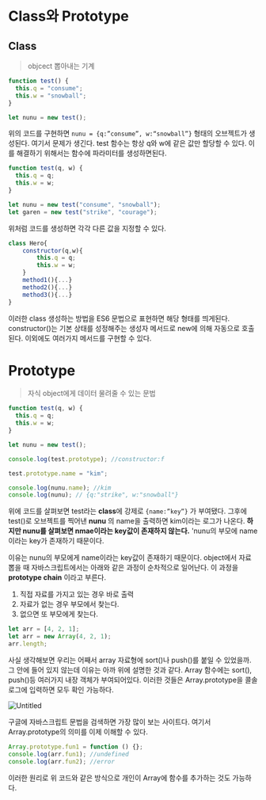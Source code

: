 # Class와 Prototype

## Class

> objcect 뽑아내는 기계

```jsx
function test() {
  this.q = "consume";
  this.w = "snowball";
}

let nunu = new test();
```

위의 코드를 구현하면 `nunu = {q:”consume”, w:“snowball”}` 형태의 오브젝트가 생성된다. 여기서 문제가 생긴다. test 함수는 항상 q와 w에 같은 값만 할당할 수 있다. 이를 해결하기 위해서는 함수에 파라미터를 생성하면된다.

```jsx
function test(q, w) {
  this.q = q;
  this.w = w;
}

let nunu = new test("consume", "snowball");
let garen = new test("strike", "courage");
```

위처럼 코드를 생성하면 각각 다른 값을 지정할 수 있다.

```jsx
class Hero{
	constructor(q,w){
		this.q = q;
		this.w = w;
	}
	method1(){...}
	method2(){...}
	method3(){...}
}
```

이러한 class 생성하는 방법을 ES6 문법으로 표현하면 해당 형태를 띄게된다. constructor()는 기본 상태를 성정해주는 생성자 메서드로 new에 의해 자동으로 호출된다. 이외에도 여러가지 메서드를 구현할 수 있다.

# Prototype

> 자식 object에게 데이터 물려줄 수 있는 문법

```jsx
function test(q, w) {
  this.q = q;
  this.w = w;
}

let nunu = new test();

console.log(test.prototype); //constructor:f

test.prototype.name = "kim";

console.log(nunu.name); //kim
console.log(nunu); // {q:"strike", w:"snowball"}
```

위에 코드를 살펴보면 test라는 **class**에 강제로 `{name:”key”}` 가 부여됐다. 그후에 test()로 오브젝트를 찍어낸 **nunu** 의 name을 출력하면 kim이라는 로그가 나온다. **하지만 nunu를 살펴보면 nmae이라는 key값이 존재하지 않는다.** 'nunu의 부모에 name이라는 key가 존재하기 때문이다.

이유는 nunu의 부모에게 name이라는 key값이 존재하기 때문이다. object에서 자료뽑을 때 자바스크립트에서는 아래와 같은 과정이 순차적으로 일어난다. 이 과정을 **prototype chain** 이라고 부른다.

1. 직접 자료를 가지고 있는 경우 바로 출력
2. 자료가 없는 경우 부모에서 찾는다.
3. 없으면 또 부모에게 찾는다.

```jsx
let arr = [4, 2, 1];
let arr = new Array(4, 2, 1);
arr.length;
```

사실 생각해보면 우리는 어째서 array 자료형에 sort()나 push()를 붙일 수 있었을까. 그 안에 들어 있지 않는데 이유는 아까 위에 설명한 것과 같다. Array 함수에는 sort(), push()등 여러가지 내장 객체가 부여되어있다. 이러한 것들은 Array.prototype을 콜솔 로그에 입력하면 모두 확인 가능하다.

![Untitled](https://s3-us-west-2.amazonaws.com/secure.notion-static.com/91d917f5-b3b7-4336-8aac-8a01744ba77f/Untitled.png)

구글에 자바스크립트 문법을 검색하면 가장 많이 보는 사이트다. 여기서 Array.prototype의 의미를 이제 이해할 수 있다.

```jsx
Array.prototype.fun1 = function () {};
console.log(arr.fun1); //undefined
console.log(arr.fun2); //error
```

이러한 원리로 위 코드와 같은 방식으로 개인이 Array에 함수를 추가하는 것도 가능하다.
